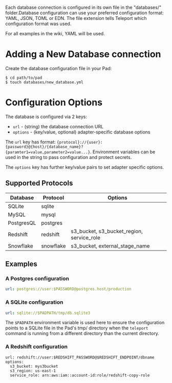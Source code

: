 Each database connection is configured in its own file in the "databases/" folder.Database
configuration can use your preferred configuration format: YAML, JSON, TOML or EDN. The file extension
tells Teleport which configuration format was used.

For all examples in the wiki, YAML will be used.

# Adding a New Database connection

Create the database configuration file in your Pad:

```
$ cd path/to/pad
$ touch databases/new_database.yml
```

# Configuration Options

The database is configured via 2 keys:

  * `url` - (string) the database connection URL
  * `options` - (key/value, optional) adapter-specific database options

The `url` key has format: `{protocol}://{user}:{password}@{host}/{database_name}?{paramter1=value,parameter2=value...}`. Environment variables can be used in the string to pass configuration and protect secrets.

The `options` key has further key/value pairs to set adapter specific options.

## Supported Protocols

| Database   | Protocol  | Options
| ---------- | --------- | -----------------
| SQLite     | sqlite    | 
| MySQL      | mysql     | 
| PostgresQL | postgres  | 
| Redshift   | redshift  | s3_bucket, s3_bucket_region, service_role
| Snowflake  | snowflake | s3_bucket, external_stage_name

## Examples

### A Postgres configuration

```yaml
url: postgres://user:$PASSWORD@postgres.host/production
```

### A SQLite configuration

```yaml
url: sqlite://$PADPATH/tmp/db.sqlite3
```

The `$PADPATH` environment variable is used here to ensure the configuration points to a SQLite file
in the Pad's tmp/ directory when the `teleport` command is running from a different directory than the
current directory.

### A Redshift configuration

```
url: redshift://user:$REDSHIFT_PASSWORD@$REDSHIFT_ENDPOINT/dbname
options:
  s3_bucket: mys3bucket
  s3_region: us-east-1
  service_role: arn:aws:iam::account-id:role/redshift-copy-role

```
